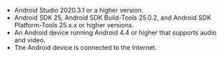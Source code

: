 - Android Studio 2020.3.1 or a higher version.
- Android SDK 25, Android SDK Build-Tools 25.0.2, and Android SDK Platform-Tools 25.x.x or higher versions.
- An Android device running Android 4.4 or higher that supports audio and video.
- The Android device is connected to the Internet.